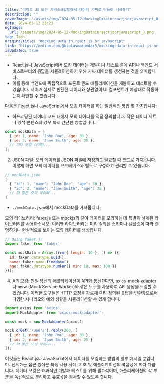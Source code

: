 ```yaml
---
title: "리액트 JS 또는 자바스크립트에서 데이터 가짜로 만들어 사용하기"
description: ""
coverImage: "/assets/img/2024-05-12-MockingDatainreactjsorjavascript_0.png"
date: 2024-05-12 23:23
ogImage: 
  url: /assets/img/2024-05-12-MockingDatainreactjsorjavascript_0.png
tag: Tech
originalTitle: "Mocking Data in react js or javascript"
link: "https://medium.com/@biplavmazumdar5/mocking-data-in-react-js-or-javascript-3f278ba7f550"
isUpdated: true
---
```





- React.js나 JavaScript에서 모킹 데이터는 개발이나 테스트 중에 API나 백엔드 서비스로부터의 응답을 시뮬레이션하기 위해 가짜 데이터를 생성하는 것을 의미합니다.
- 이를 통해 백엔드에 독립적으로 프론트 엔드 애플리케이션을 개발하고 테스트할 수 있습니다. 서버가 실제로 반환한 데이터와 상관없이 UI 컴포넌트가 예상대로 작동하는지 확인할 수 있습니다.

다음은 React.js나 JavaScript에서 모킹 데이터를 하는 일반적인 방법 몇 가지입니다:

- 하드코딩된 데이터: 코드 내에서 모의 데이터를 직접 정의합니다. 작은 데이터 세트나 정적 콘텐츠의 경우 특히 간단한 방법입니다.

```js
const mockData = [
  { id: 1, name: 'John Doe', age: 30 },
  { id: 2, name: 'Jane Smith', age: 25 },
  // 기타 모킹 데이터...
];
```



2. JSON 파일: 모의 데이터를 JSON 파일에 저장하고 필요할 때 코드로 가져옵니다. 이렇게 하면 모의 데이터를 코드베이스와 별도로 구성하고 관리할 수 있습니다.

```js
// mockData.json
[
  { "id": 1, "name": "John Doe", "age": 30 },
  { "id": 2, "name": "Jane Smith", "age": 25 }
  // 더 많은 모의 데이터...
]
```

- `./mockData.json`에서 mockData를 가져옵니다;

모의 라이브러리: faker.js 또는 mockjs와 같이 데이터를 모의하는 데 특별히 설계된 라이브러리를 사용하십시오. 이러한 라이브러리는 미리 정의된 스키마나 템플릿에 따라 랜덤하거나 현실적으로 보이는 모의 데이터를 생성합니다.



```js
// Using faker.js
import faker from 'faker';

const mockData = Array.from({ length: 10 }, () => ({
  id: faker.datatype.uuid(),
  name: faker.name.findName(),
  age: faker.datatype.number({ min: 18, max: 100 })
}));
```

4. API 모킹: 만일 당신의 애플리케이션이 API와 통신한다면, axios-mock-adapter나 msw (Mock Service Worker)와 같은 도구를 사용하여 API 응답을 모킹할 수 있습니다. 이러한 도구들은 HTTP 요청을 가로채 미리 정의된 응답을 반환함으로써 다양한 시나리오와 예외 상황을 시뮬레이션할 수 있게 합니다.

```js
import axios from 'axios';
import MockAdapter from 'axios-mock-adapter';

const mock = new MockAdapter(axios);

mock.onGet('/users').reply(200, [
  { id: 1, name: 'John Doe', age: 30 },
  { id: 2, name: 'Jane Smith', age: 25 }
  // 더 많은 모킹 데이터...
]);
```

이것들은 React.js나 JavaScript에서 데이터를 모킹하는 방법의 일부 예시일 뿐입니다. 선택하는 접근 방식은 특정 사용 사례, 기호 및 애플리케이션의 복잡성에 따라 다릅니다. 데이터 모킹은 효과적인 개발과 테스트를 위해 필수적이며, 애플리케이션의 각 부분을 독립적으로 분리하고 유효성을 검사할 수 있도록 합니다.